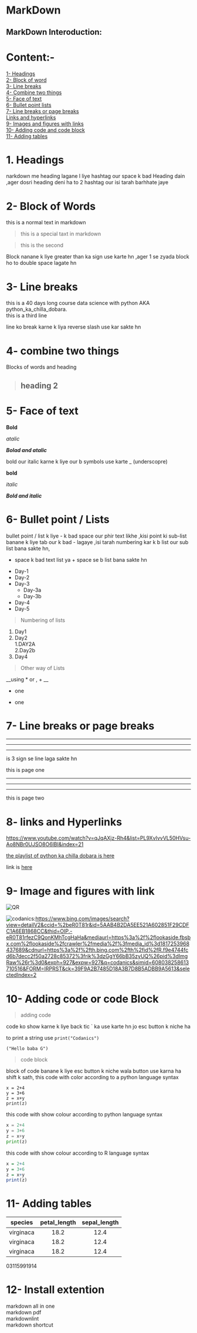 # **MarkDown**
## MarkDown Interoduction:
<!---markdown aik programming lanuage ha,jo code ko bohat hi ache tariqe se display karti ha--->

#  Content:-

[1- Headings](#1-Headings)\
[2- Block of word](#2--block-of-words)\
[3- Line breaks](#3--line-breaks)\
[4- Combine two things](#4--combine-two-things)\
[5- Face of text](#5--face-of-text)\
[6- Bullet point lists](#6--bullet-point--lists)\
[7- Line breaks or page breaks](#7--line-breaks-or-page-breaks)\
[Links and hyperlinks](#8--links-and-hyperlinks)\
[9- Images and figures with links](#9--image-and-figures-with-link)\
[10- Adding code and code block](#10--adding-code-or-code-block)\
[11- Adding tables](#11--adding--tables)\
[](#12)

# 1. Headings
narkdown me heading lagane l liye hashtag our space k bad Heading dain ,ager dosri heading deni ha to 2 hashtag our isi tarah barhhate jaye
# 2- Block of Words
this is a normal text in markdown
>this is a special taxt in markdown  

>this is the second

Block nanane k liye greater than ka sign use karte hn ,ager 1 se zyada block ho to double space lagate hn

# 3- Line breaks
this is a 40 days long course data science with python AKA
python_ka_chilla_dobara.\
this is a third line

line ko break karne k liya reverse slash use kar sakte hn

# 4- combine two things

Blocks of words and heading

> ## heading 2

# 5- Face of text

**Bold**  

*atalic*  

***Bolad and atalic***  


 bold our italic karne k liye our b symbols use karte
_ (underscopre)

__bold__

_italic_

___Bold and italic___

# 6- Bullet point / Lists

bullet point / list k liye - k bad space our phir text likhe ,kisi point ki sub-list banane k liye tab our k bad - lagaye ,isi tarah numbering kar k b list our sub list bana sakte hn,
* space k bad text list ya + space se b list bana sakte hn
- Day-1
- Day-2
- Day-3
    - Day-3a
    - Day-3b
- Day-4
- Day-5

> Numbering of lists

1. Day1
2. Day2 \
    1.DAY2A\
    2.Day2b
3. Day4

> Other way of Lists

__using * or , + __

* one

+ one

# 7- Line breaks or page breaks

---
___
***
is 3 sign se line laga sakte hn

this is page one

---
___
***
this is page two

# 8- links and Hyperlinks

<https://www.youtube.com/watch?v=qJqAXjz-Rh4&list=PL9XvIvvVL50HVsu-Ao8NBr0UJSO8O6lBI&index=21>

[the playlist of python ka chilla dobara is here](https://youtu.be/Azo4B-e53-M)

[codanics]:https://www.youtube.com/watch?v=zcDvZ1I9rEU&list=PL9XvIvvVL50GGU5SJbvYFoccBXSWsdFAJ
link is [here][codanics]

# 9- Image and figures with link
    
![QR](qr.jpg)

![codanics]:https://www.bing.com/images/search?view=detailV2&ccid=%2beR0T81r&id=5AAB4B2DA5EE521A602851F29CDFC1A6EB1868CC&thid=OIP.-eR0T81rfezC9QonKMhTcgHaHa&mediaurl=https%3a%2f%2flookaside.fbsbx.com%2flookaside%2fcrawler%2fmedia%2f%3fmedia_id%3d1817253968437689&cdnurl=https%3a%2f%2fth.bing.com%2fth%2fid%2fR.f9e4744fcd6b7decc2f50a2728c85372%3frik%3dzGgY66bB35zyUQ%26pid%3dImgRaw%26r%3d0&exph=927&expw=927&q=codanics&simid=608038258613710516&FORM=IRPRST&ck=39F9A2B7485D18A3B7D8B5ADBB9A5613&selectedIndex=2


# 10- Adding code or code Block

>adding code  

code ko show karne k liye back tic ` ka use karte hn jo esc button k niche ha


to print a string use `print("Codanics")`

`("Hello baba G")`

> code block  

block of code banane k liye esc button k niche wala button use karna ha shift k sath,
this code with color according to a python language syntax

~~~
x = 2+4 
y = 3+6
z = x+y
print(z)
~~~
this code with show colour according to python language syntax
~~~python
x = 2+4 
y = 3+6
z = x+y
print(z)
~~~
this code with show colour according to R language syntax
~~~R
x = 2+4 
y = 3+6
z = x+y
print(z)
~~~

# 11- Adding  tables

<!---coloum ko allin karne k liye collon (:) ka use karte hn ager right ki janib likhe to right ho jaye ga our left ki janib left ho ga our center karne k liye 2 taraf coolan lagaye ge --->

| species | petal_length |sepal_length |
|:------: | :------: | :--------: |
| virginaca |  18.2 | 12.4 |
| virginaca | 18.2| 12.4 |
| virginaca | 18.2 | 12.4 |

03115991914

# 12- Install extention 
 markdown all in one\
 markdown pdf\
 markdownlint\
 markdown shortcut
